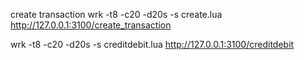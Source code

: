 create transaction
wrk -t8 -c20 -d20s -s create.lua http://127.0.0.1:3100/create_transaction

wrk -t8 -c20 -d20s -s creditdebit.lua http://127.0.0.1:3100/creditdebit
